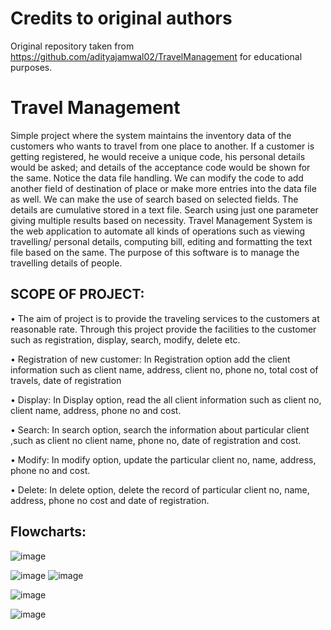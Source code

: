 # Credits to original authors

Original repository taken from https://github.com/adityajamwal02/TravelManagement for educational purposes.


# Travel Management

Simple project where the system maintains the inventory data of the customers who wants to travel from one place to another. If a customer is getting registered, he would receive a unique code, his personal details would be asked; and details of the acceptance code would be shown for the same. Notice the data file handling. We can modify the code to add another field of destination of place or make more entries into the data file as well. We can make the use of search based on selected fields. The details are cumulative stored in a text file. Search using just one parameter giving multiple results based on necessity.  Travel Management System is the web application to automate all kinds of operations such as viewing travelling/ personal details, computing bill, editing and formatting the text file based on the same. The purpose of this software is to manage the travelling details of people.

## SCOPE OF PROJECT:

•	The aim of project is to provide the traveling services to the customers at reasonable rate. Through this project provide the facilities to the customer such as registration, display, search, modify, delete etc.

•	Registration of new customer:
      In Registration option add the client information such as client name, address, client no, phone no, total cost of travels, date of registration

•	Display:
       In Display option, read the all client information such as client no, client name, address, phone no and cost.

•	Search:
       In search option, search the information about particular client ,such as client no client name, phone no, date of registration and cost.

•	Modify:
       In modify option, update the particular client no, name, address, phone no   and cost.

•	Delete:
     In delete option, delete the record of particular client no, name, address, phone no     cost and date of registration.

## Flowcharts:

![image](https://github.com/TheL0L/TravelManagement/blob/5ae56d3a740a04ea0cbd8107ceb0c307be931576/actions_map.png)

![image](https://user-images.githubusercontent.com/76657393/176773371-d74eec0c-6472-4eae-93ea-5ab3ad12ebeb.png)
![image](https://user-images.githubusercontent.com/76657393/176773492-7efae6a0-1f46-4ddf-bb25-cbbdbf33c674.png)


![image](https://user-images.githubusercontent.com/76657393/176772604-a7e310f2-a82c-4768-b9ac-f69357ef8039.png)


![image](https://user-images.githubusercontent.com/76657393/176772694-841b8d33-ac6a-422b-b42d-62ba73322e92.png)

